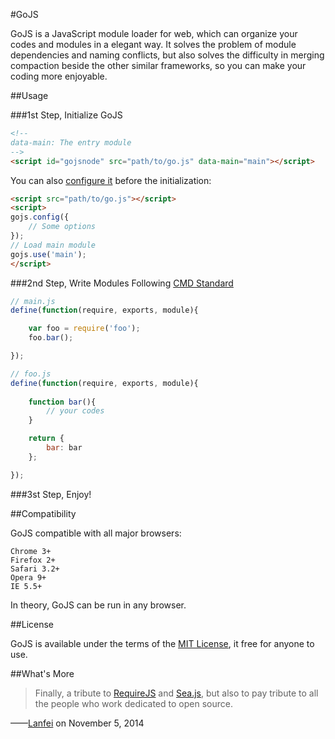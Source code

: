 #GoJS

GoJS is a JavaScript module loader for web, which can organize your codes and modules in a elegant way. It solves the problem of module dependencies and naming conflicts, but also solves the difficulty in merging compaction beside the other similar frameworks, so you can make your coding more enjoyable.

##Usage

###1st Step, Initialize GoJS

```html
<!--
data-main: The entry module
-->
<script id="gojsnode" src="path/to/go.js" data-main="main"></script>
```

You can also [configure it](http://lanfei.github.io/GoJS/docs/index.html#config) before the initialization:

```html
<script src="path/to/go.js"></script>
<script>
gojs.config({
	// Some options
});
// Load main module
gojs.use('main');
</script>
```

###2nd Step, Write Modules Following [CMD Standard](https://github.com/cmdjs/specification/blob/master/draft/module.md)

```js
// main.js
define(function(require, exports, module){

	var foo = require('foo');
	foo.bar();

});
```

```js
// foo.js
define(function(require, exports, module){
	
	function bar(){
		// your codes
	}

	return {
		bar: bar
	};

});
```

###3st Step, Enjoy!

##Compatibility

GoJS compatible with all major browsers:

```
Chrome 3+
Firefox 2+
Safari 3.2+
Opera 9+
IE 5.5+
```

In theory, GoJS can be run in any browser.

##License

GoJS is available under the terms of the [MIT License](https://github.com/Lanfei/GoJS/blob/master/LICENSE), it free for anyone to use.

##What's More

>Finally, a tribute to <a target="_blank" href="http://requirejs.org">RequireJS</a> and <a target="_blank" href="http://seajs.org">Sea.js</a>, but also to pay tribute to all the people who work dedicated to open source.

——[Lanfei](http://www.clanfei.com/) on November 5, 2014
